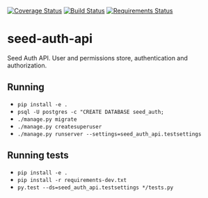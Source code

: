 [![Coverage Status](https://coveralls.io/repos/github/praekelt/seed-auth-api/badge.svg?branch=develop)](https://coveralls.io/github/praekelt/seed-auth-api?branch=develop)
[![Build Status](https://travis-ci.org/praekelt/seed-auth-api.svg?branch=develop)](https://travis-ci.org/praekelt/seed-auth-api)
[![Requirements Status](https://requires.io/github/praekelt/seed-auth-api/requirements.svg?branch=develop)](https://requires.io/github/praekelt/seed-auth-api/requirements/?branch=develop)

# seed-auth-api
Seed Auth API. User and permissions store, authentication and authorization.

## Running

 * `pip install -e .`
 * `psql -U postgres -c "CREATE DATABASE seed_auth;`
 * `./manage.py migrate`
 * `./manage.py createsuperuser`
 * `./manage.py runserver --settings=seed_auth_api.testsettings`

## Running tests

 * `pip install -e .`
 * `pip install -r requirements-dev.txt`
 * `py.test --ds=seed_auth_api.testsettings */tests.py`
